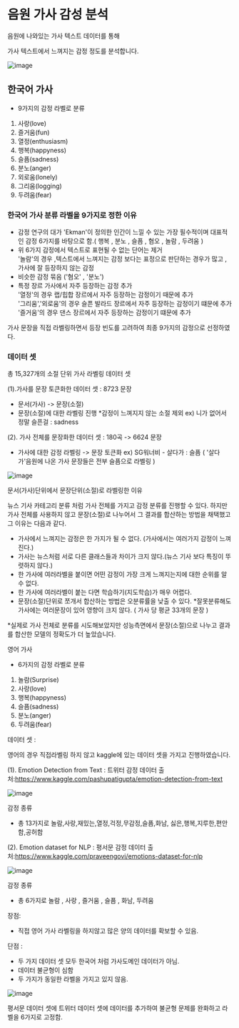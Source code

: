 # 음원 가사 감성 분석

음원에 나와있는 가사 텍스트 데이터를 통해 

가사 텍스트에서 느껴지는 감정 정도를 분석합니다.

![image](https://user-images.githubusercontent.com/23625693/126462485-5e9bab8f-dd30-43cf-a869-477d5cce7c24.png)

## 한국어 가사

- 9가지의 감정 라벨로 분류

1. 사랑(love)
2. 즐거움(fun)
3. 열정(enthusiasm)
4. 행복(happyness)
5. 슬픔(sadness)
6. 분노(anger)
7. 외로움(lonely)
8. 그리움(logging)
9. 두려움(fear)

### 한국어 가사 분류 라벨을 9가지로 정한 이유
- 감정 연구의 대가 'Ekman'이 정의한 인간이 느낄 수 있는 가장 필수적이며 대표적인 감정 6가지를 바탕으로 함.( 행복 , 분노 , 슬픔 , 혐오 , 놀람 , 두려움 )
- 위 6가지 감정에서 텍스트로 표현될 수 없는 단어는 제거<br>
  '놀람'의 경우 ,텍스트에서 느껴지는 감정 보다는 표정으로 판단하는 경우가 많고 , 가사에 잘 등장하지 않는 감정
- 비슷한 감정 묶음 ('혐오' , '분노')
- 특정 장르 가사에서 자주 등장하는 감정 추가<br>
  '열정'의 경우 랩/힙합 장르에서 자주 등장하는 감정이기 때문에 추가<br>
  '그리움','외로움'의 경우 슬픈 발라드 장르에서 자주 등장하는 감정이기 떄문에 추가<br>
  '즐거움'의 경우 댄스 장르에서 자주 등장하는 감정이기 떄문에 추가<br>

가사 문장을 직접 라벨링하면서 등장 빈도를 고려하여 최종 9가지의 감정으로 선정하였다.

### 데이터 셋 
 총 15,327개의 소절 단위 가사 라벨링 데이터 셋

(1).가사를 문장 토큰화한 데이터 셋 : 8723 문장
  - 문서(가사) -> 문장(소절)
  - 문장(소절)에 대한 라벨링 진행 *감정이 느껴지지 않는 소절 제외
     ex) 니가 없어서 정말 슬픈걸 : sadness

(2). 가사 전체를 문장화한 데이터 셋 : 180곡 -> 6624 문장
  - 가사에 대한 감정 라벨링 -> 문장 토큰화
  ex) SG워너비 - 살다가 : 슬픔 ( '살다가'음원에 나온 가사 문장들은 전부 슬픔으로 라벨링 )

![image](https://user-images.githubusercontent.com/23625693/126469011-8a28bfce-b6fe-40cb-ac94-8b90c1e8dbe0.png)

문서(가사)단위에서 문장단위(소절)로 라벨링한 이유

뉴스 기사 카테고리 분류 처럼 가사 전체를 가지고 감정 분류를 진행할 수 있다.
하지만 가사 전체를 사용하지 않고 문장(소절)로 나누어서 그 결과를 합산하는 방법을 채택했고 그 이유는 다음과 같다.

 - 가사에서 느껴지는 감정은 한 가지가 될 수 없다. (가사에서는 여러가지 감정이 느껴진다.)
 - 가사는 뉴스처럼 서로 다른 클래스들과 차이가 크지 않다.(뉴스 기사 보다 특징이 뚜렷하지 않다.)
 - 한 가사에 여러라벨을 붙이면 어떤 감정이 가장 크게 느껴지는지에 대한 순위를 알 수 없다.
 - 한 가사에 여러라벨이 붙는 다면 학습하기(지도학습)가 매우 어렵다.
 - 문장(소절)단위로 쪼개서 합산하는 방법은 오분류률을 낮출 수 있다. *잘못분류해도 가사에는 여러문장이 있어 영향이 크지 않다. ( 가사 당 평균 33개의 문장 )

*실제로 가사 전체로 분류를 시도해보았지만 성능측면에서 문장(소절)으로 나누고 결과를 합산한 모델의 정확도가 더 높았습니다.

영어 가사

- 6가지의 감정 라벨로 분류

1. 놀람(Surprise)
2. 사랑(love)
3. 행복(happyness)
4. 슬픔(sadness)
5. 분노(anger)
6. 두려움(fear)

데이터 셋 : 

영어의 경우 직접라벨링 하지 않고 kaggle에 있는 데이터 셋을 가지고 진행하였습니다.

(1). Emotion Detection from Text : 트위터 감정 데이터
출처:https://www.kaggle.com/pashupatigupta/emotion-detection-from-text

![image](https://user-images.githubusercontent.com/23625693/126472585-01cd6d36-75e5-4cd5-9e3b-e5458aacc517.png)

감정 종류
- 총 13가지로 놀람,사랑,재밌는,열정,걱정,무감정,슬픔,화남, 싫은,행복,지루한,편안함,공허함

(2). Emotion dataset for NLP : 평서문 감정 데이터
출처:https://www.kaggle.com/praveengovi/emotions-dataset-for-nlp

![image](https://user-images.githubusercontent.com/23625693/126471620-af525a74-0a13-4fad-9ae2-4d7dee327d8f.png)

감정 종류
- 총 6가지로 놀람 , 사랑 , 즐거움 , 슬픔 , 화남, 두려움

장점: 
- 직접 영어 가사 라벨링을 하지않고 많은 양의 데이터를 확보할 수 있음.

단점 : 
- 두 가지 데이터 셋 모두 한국어 처럼 가사도메인 데이터가 아님.
- 데이터 불균형이 심함
- 두 가지가 동일한 라벨을 가지고 있지 않음.

![image](https://user-images.githubusercontent.com/23625693/126472345-c655918b-a149-4425-b27b-910fda06ff00.png)

평서문 데이터 셋에 트위터 데이터 셋에 데이터를 추가하여 불균형 문제를 완화하고 라벨을 6가지로 고정함.


